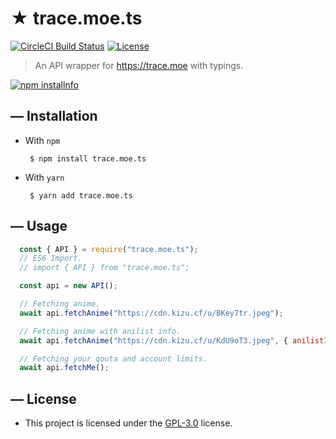 <!--- TITLE --->
# ★ trace.moe.ts

<!--- BADGES --->
  <a href="https://circleci.com/gh/TheRealKizu/trace.moe.ts/"><img src="https://img.shields.io/circleci/build/github/TheRealKizu/trace.moe.ts?style=flat-square" alt="CircleCI Build Status"/></a>
  <a href="LICENSE"><img src="https://img.shields.io/github/license/TheRealKizu/trace.moe.ts?style=flat-square" alt="License"></a>

<!--- DESCRIPTION --->
  > An API wrapper for https://trace.moe with typings.

  <a href="https://nodei.co/npm/trace.moe.ts/"><img src="https://nodei.co/npm/trace.moe.ts.png?downloads=true" alt="npm installnfo" /></a>

<!--- INSTALLATION --->
## — Installation
   * With `npm`
     ```
      $ npm install trace.moe.ts
     ``` 
   
   * With `yarn`
     ```
      $ yarn add trace.moe.ts
     ``` 

<!--- USAGE --->
## — Usage
  ```js    
    const { API } = require("trace.moe.ts");
    // ES6 Import.
    // import { API } from "trace.moe.ts";

    const api = new API();

    // Fetching anime.
    await api.fetchAnime("https://cdn.kizu.cf/u/BKey7tr.jpeg");

    // Fetching anime with anilist info.
    await api.fetchAnime("https://cdn.kizu.cf/u/KdU9oT3.jpeg", { anilistInfo: true });

    // Fetching your qouta and account limits.
    await api.fetchMe();
  ```

<!--- LICENSE --->
## — License
   * This project is licensed under the [GPL-3.0](LICENSE) license.